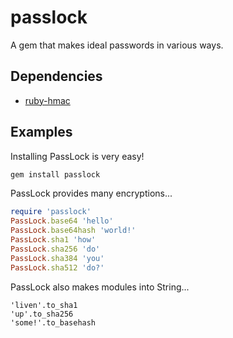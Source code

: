 # passlock
A gem that makes ideal passwords in various ways.

## Dependencies
* [ruby-hmac](https://github.com/topfunky/ruby-hmac)

## Examples
Installing PassLock is very easy!
```ruby
gem install passlock
```
PassLock provides many encryptions...
```ruby
require 'passlock'
PassLock.base64 'hello'
PassLock.base64hash 'world!'
PassLock.sha1 'how'
PassLock.sha256 'do'
PassLock.sha384 'you'
PassLock.sha512 'do?'
```
PassLock also makes modules into String...
```
'liven'.to_sha1
'up'.to_sha256
'some!'.to_basehash
```
